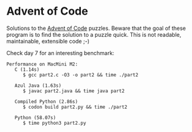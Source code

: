 # Advent of Code

Solutions to the [Advent of Code](https://adventofcode.com/) puzzles. 
Beware that the goal of these program is to find the solution to a puzzle quick. This is not readable, maintainable, extensible code ;-)

Check day 7 for an interesting benchmark:

```
Performance on MacMini M2:
   C (1.14s)
      $ gcc part2.c -O3 -o part2 && time ./part2
   
   Azul Java (1.63s)
      $ javac part2.java && time java part2

   Compiled Python (2.86s)
      $ codon build part2.py && time ./part2

   Python (58.07s)
      $ time python3 part2.py
```
